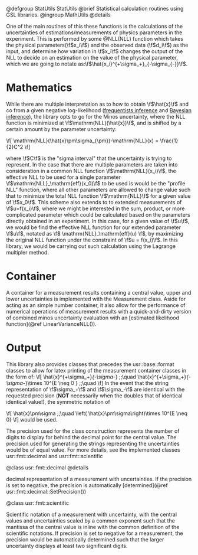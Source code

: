 @defgroup StatUtils StatUtils
@brief    Statistical calculation routines using GSL libraries.
@ingroup  MathUtils
@details

One of the main routines of this these functions is the calculations of the
uncertainties of estimations/measurements of physics parameters in the
experiment. This is performed by some @NLL(NLL) function which takes the
physical parameters(\f$x_i\f$) and the observed data (\f$d_i\f$) as the input,
and determine how variation in \f$x_i\f$ changes the output of the NLL to decide
on an estimation on the value of the physical parameter, which we are going to
notate as:\f$\hat{x_i}^{+\sigma_+}_{-\sigma_{-}}\f$.

# Mathematics

While there are multiple interpretation as to how to obtain \f$\hat{x}\f$ and co
from a given negative log-likelihood ([frequentists
inference](https://en.wikipedia.org/wiki/Frequentist_inference) and [Bayesian
inference](https://en.wikipedia.org/wiki/Bayesian_inference)), the library opts
to go for the Minos uncertainty, where the NLL function is minimized at
\f$\mathrm(NLL)(\hat{x})\f$, and is shifted by a certain amount by the parameter
uncertainty:

  \f[
    \mathrm{NLL}(\hat{x}\pm\sigma_{\pm})-\mathrm{NLL}(x) = \frac{1}{2}C^2
 \f]

where \f$C\f$ is the "sigma interval" that the uncertainty is trying to
represent. In the case that there are multiple parameters are taken into
consideration in a common NLL function \f$\mathrm{NLL}(x_i)\f$, the effective
NLL to be used for a single parameter \f$\mathrm{NLL}_\mathrm{eff}(x_0)\f$ to be
used is would be the "profile NLL" function, where all other parameters are
allowed to change value such that to minimize the total NLL function
\f$\mathrm{NLL}\f$ for a given value of \f$x_0\f$. This scheme also extends to
to extended measurements of \f$u=f(x_i)\f$, where we might be interested in the
sum, product, or more complicated parameter which could be calculated based on
the parameters directly obtained in an experiment. In this case, for a given
value of \f$u\f$, we would be find the effective NLL function for our extended
parameter \f$u\f$, notated as \f$ \mathrm{NLL}_\mathrm{eff}(u) \f$, by
maximizing the original NLL function under the constraint of \f$u = f(x_i)\f$.
In this library, we would be carrying out such calculation using the Lagrange
multipler method.

# Container

A container for a measurement results containing a central value, upper and
lower uncertainties is implemented with the Measurement class. Aside for acting
as an simple number container, it also allow for the performance of numerical
operations of measurement results with a quick-and-dirty version of combined
minos uncertainty evaluation with an [estimated likelihood function](@ref
LinearVarianceNLL()).

# Output

This library also provides classes that precedes the usr::base::format classes
to allow for latex printing of the measurement container classes in the form of:
\f[
  \hat{x}^{+\sigma_+}_{-\sigma_-} \;;\quad
  \hat{x}^{+\sigma_+}_{-\sigma_-}\times 10^{E \neq 0 } \;;\quad
\f]
In the event that the string representation of \f$\sigma_+\f$ and
\f$\sigma_-\f$ are identical with the requested precision (**NOT** necessarily
when the doubles that of identical identical value!), the symmetric notation of

\f[
  \hat{x}\pm\sigma \;;\quad
  \left( \hat{x}\pm\sigma\right)\times 10^{E \neq 0}
\f]
would be used.

The precision used for the class construction represents the number of digits to
display for behind the decimal point for the central value. The precision used
for generating the strings representing the uncertainties would be of equal
value. For more details, see the implemented classes usr::fmt::decimal and
usr::fmt::scientific

@class usr::fmt::decimal
@details

decimal representation of a measurement with uncertainties. If the precision is
set to negative, the precision is automatically [determined](@ref
usr::fmt::decimal::SetPrecision())

@class usr::fmt::scientific

Scientific notation of a measurement with uncertainty, with the central values
and uncertainties scaled by a common exponent such that the mantissa of the
central value is inline with the common definition of the scientific notations.
If precision is set to negative for a measurement, the precision would be
automatically determined such that the larger uncertainty displays at least two
significant digits.

